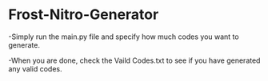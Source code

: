 # Frost-Nitro-Generator
-Simply run the main.py file and specify how much codes you want to generate.

-When you are done, check the Vaild Codes.txt to see if you have generated any valid codes.
